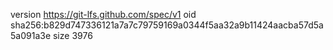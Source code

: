 version https://git-lfs.github.com/spec/v1
oid sha256:b829d747336121a7a7c79759169a0344f5aa32a9b11424aacba57d5a5a091a3e
size 3976
